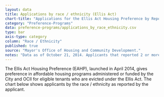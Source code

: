 ```yaml
---
layout: data
title: Applications by race / ethnicity (Ellis Act)
chart-title: "Applications for the Ellis Act Housing Preference by Reported Race / Ethnicity"
category: "Preference-Programs"
data: preference-programs/applications_by_race_ethnicity.csv
type: bar
axis-type: category
column: "Race / Ethnicity"
published: true
source: "Mayor's Office of Housing and Community Development."
notes: "Data as of October 21, 2014. Applicants that reported 2 or more race/ethnicitiies were classified as multi race/ethnicity."
---
```

The Ellis Act Housing Preference (EAHP), launched in April 2014, gives preference in affordable housing programs administered or funded by the City and OCII for eligible tenants who are evicted under the Ellis Act. The chart below shows applicants by the race / ethnicity as reported by the applicant.